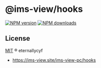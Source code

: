 # @ims-view/hooks

[![NPM version][version-image]][version-url] [![NPM downloads][download-image]][download-url]

## License

[MIT](../../LICENSE) ® eternallycyf

<!-- npm url -->

[version-image]: http://img.shields.io/npm/v/@ims-view/hooks.svg?color=deepgreen&label=latest
[version-url]: http://npmjs.org/package/@ims-view/hooks
[download-image]: https://img.shields.io/npm/dm/@ims-view/hooks.svg
[download-url]: https://npmjs.org/package/@ims-view/hooks

<!-- docs url -->

- https://ims-view.site/ims-view-pc/hooks
